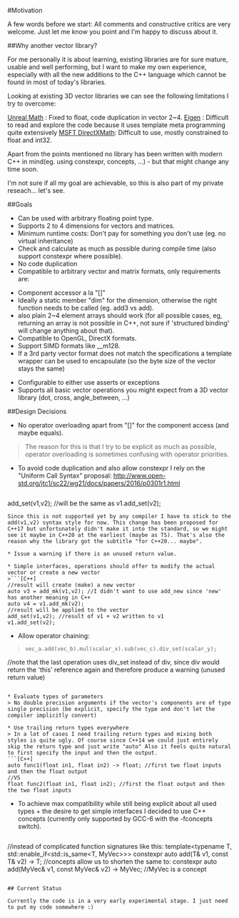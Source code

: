 #Motivation

A few words before we start: All comments and constructive critics are very welcome. Just let me know you point and I'm happy to discuss about it.


##Why another vector library?

For me personally it is about learning, existing libraries are for sure mature, usable and well performing, but I want to make my own experience, especially with all the new additions to the C++ language which cannot be found in most of today's libraries.

Looking at existing 3D vector libraries we can see the following limitations I try to overcome:

[Unreal Math](https://github.com/EpicGames/UnrealEngine/blob/release/Engine/Source/Runtime/Core/Public/Math/) : Fixed to float, code duplication in vector 2~4.
[Eigen](https://bitbucket.org/eigen/eigen) : Difficult to read and explore the code because it uses template meta programming quite extensively
[MSFT DirectXMath](https://github.com/Microsoft/DirectXMath): Difficult to use, mostly constrained to float and int32.

Apart from the points mentioned no library has been written with modern C++ in mind(eg. using constexpr, concepts, ...) - but that might change any time soon.

I'm not sure if all my goal are achievable, so this is also part of my private reseach... let's see.

##Goals

* Can be used with arbitrary floating point type.
* Supports 2 to 4 dimensions for vectors and matrices.
* Minimum runtime costs: Don't pay for something you don't use (eg. no virtual inheritance)
* Check and calculate as much as possible during compile time (also support constexpr where possible).
* No code duplication
* Compatible to arbitrary vector and matrix formats, only requirements are:
 + Component accessor a la "[]"
 + Ideally a static member "dim" for the dimension, otherwise the right function needs to be called (eg. add3 vs add).
 + also plain 2~4 element arrays should work (for all possible cases, eg, returning an array is not possible in C++, not sure if 'structured binding' will change anything about that).
 + Compatible to OpenGL, DirectX formats.
 + Support SIMD formats like __m128.
 + If a 3rd party vector format does not match the specifications a template wrapper can be used to encapsulate (so the byte size of the vector stays the same)
* Configurable to either use asserts or exceptions
* Supports all basic vector operations you might expect from a 3D vector library (dot, cross, angle_between, ...)

##Design Decisions
* No operator overloading apart from "[]" for the component access (and maybe equals).
> The reason for this is that I try to be explicit as much as possible, operator overloading is sometimes confusing with operator priorities.

* To avoid code duplication and also allow constexpr I rely on the "Uniform Call Syntax" proposal: http://www.open-std.org/jtc1/sc22/wg21/docs/papers/2016/p0301r1.html
>```[C++]
add_set(v1,v2); //will be the same as
v1.add_set(v2);
```
Since this is not supported yet by any compiler I have to stick to the add(v1,v2) syntax style for now. This change has been proposed for C++17 but unfortunately didn't make it into the standard, so we might see it maybe in C++20 at the earliest (maybe as TS). That's also the reason why the library got the subtitle "for C++20... maybe".

* Issue a warning if there is an unused return value.

* Simple interfaces, operations should offer to modify the actual vector or create a new vector
>```[C++]
//result will create (make) a new vector
auto v3 = add_mk(v1,v2); //I didn't want to use add_new since 'new' has another meaning in C++
auto v4 = v1.add_mk(v2);
//result will be applied to the vector
add_set(v1,v2); //result of v1 + v2 written to v1
v1.add_set(v2);
```

* Allow operator chaining:
> ```[C++]
> vec_a.add(vec_b).mul(scalar_x).sub(vec_c).div_set(scalar_y);
//note that the last operation uses div_set instead of div, since div would return the 'this' reference again and therefore produce a warning (unused return value)
```

* Evaluate types of parameters
> No double precision arguments if the vector's components are of type single precision (be explicit, specify the type and don't let the compiler implicitly convert)

* Use trailing return types everywhere
> In a lot of cases I need trailing return types and mixing both styles is quite ugly. Of course since C++14 we could just entirely skip the return type and just write "auto" Also it feels quite natural to first specify the input and then the output.
```[C++]
auto func1(float in1, float in2) -> float; //first two float inputs and then the float output
//VS
float func2(float in1, float in2); //first the float output and then the two float inputs
```
* To achieve max compatibility while still being explicit about all used types + the desire to get simple interfaces I decided to use C++ concepts (currently only supported by GCC-6 with the -fconcepts switch).
> ```[C++]
//instead of complicated function signatures like this:
template<typename T, std::enable_if<std::is_same<T, MyVec>>>
constexpr auto add(T& v1, const T& v2) -> T;
//concepts allow us to shorten the same to:
constexpr auto add(MyVec& v1, const MyVec& v2) -> MyVec; //MyVec is a concept
```

## Current Status

Currently the code is in a very early experimental stage. I just need to put my code somewhere :)